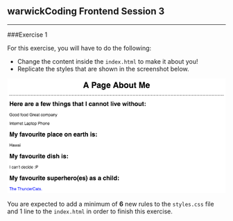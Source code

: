 ## warwickCoding Frontend Session 3
---
###Exercise 1

For this exercise, you will have to do the following:

- Change the content inside the `index.html` to make it about you!
- Replicate the styles that are shown in the screenshot below.

![exercise1 solution](./solution1.png)

You are expected to add a minimum of **6** new rules to the `styles.css` file and 1 line to the `index.html` in order to finish this exercise.
